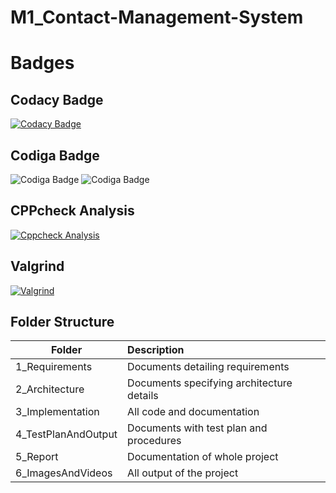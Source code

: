 # M1_Contact-Management-System

# Badges

## Codacy Badge 
[![Codacy Badge](https://app.codacy.com/project/badge/Grade/d8debb5fc19b4b1aa0a8ad724483655a)](https://www.codacy.com/gh/giriprakashk/M1_Contact-Management-System/dashboard?utm_source=github.com&amp;utm_medium=referral&amp;utm_content=giriprakashk/M1_Contact-Management-System&amp;utm_campaign=Badge_Grade)
## Codiga Badge
![Codiga Badge](https://api.codiga.io/project/32537/score/svg)
![Codiga Badge](https://api.codiga.io/project/32537/status/svg)
## CPPcheck Analysis 
[![Cppcheck Analysis](https://github.com/giriprakashk/M1_Contact-Management-System/actions/workflows/cppcheck_analysis.yml/badge.svg)](https://github.com/giriprakashk/M1_Contact-Management-System/actions/workflows/cppcheck_analysis.yml)
## Valgrind
[![Valgrind](https://github.com/giriprakashk/M1_Contact-Management-System/actions/workflows/unittesting.yml/badge.svg)](https://github.com/giriprakashk/M1_Contact-Management-System/actions/workflows/unittesting.yml)

## Folder Structure
| Folder | Description |
| -------|:------------|
| 1_Requirements | Documents detailing requirements |
| 2_Architecture | Documents specifying architecture details |
| 3_Implementation | All code and documentation |
| 4_TestPlanAndOutput | Documents with test plan and procedures |
| 5_Report | Documentation of whole project |
| 6_ImagesAndVideos | All output of the project |
